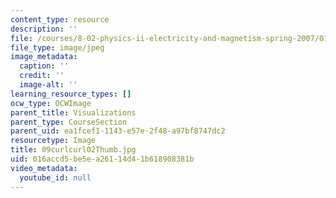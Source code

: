 ```yaml
---
content_type: resource
description: ''
file: /courses/8-02-physics-ii-electricity-and-magnetism-spring-2007/016accd5be5ea26114d41b618908381b_09curlcurl02Thumb.jpg
file_type: image/jpeg
image_metadata:
  caption: ''
  credit: ''
  image-alt: ''
learning_resource_types: []
ocw_type: OCWImage
parent_title: Visualizations
parent_type: CourseSection
parent_uid: ea1fcef1-1143-e57e-2f48-a97bf8747dc2
resourcetype: Image
title: 09curlcurl02Thumb.jpg
uid: 016accd5-be5e-a261-14d4-1b618908381b
video_metadata:
  youtube_id: null
---
```

